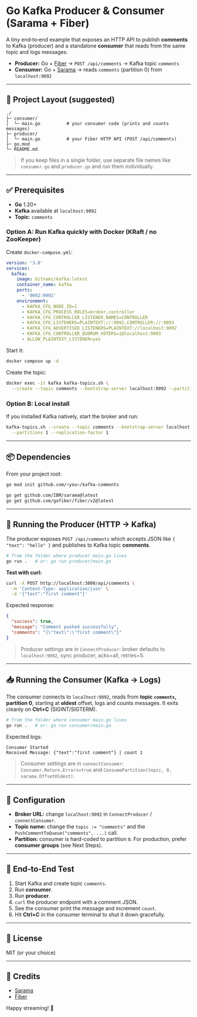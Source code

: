 # Go Kafka Producer & Consumer (Sarama + Fiber)

A tiny end‑to‑end example that exposes an HTTP API to publish **comments** to Kafka (producer) and a standalone **consumer** that reads from the same topic and logs messages.

* **Producer:** Go + [Fiber](https://github.com/gofiber/fiber) → `POST /api/comments` → Kafka topic `comments`
* **Consumer:** Go + [Sarama](https://github.com/IBM/sarama) → reads `comments` (partition 0) from `localhost:9092`

---

## 🧭 Project Layout (suggested)

```
./
├─ consumer/
│  └─ main.go          # your consumer code (prints and counts messages)
├─ producer/
│  └─ main.go          # your Fiber HTTP API (POST /api/comments)
├─ go.mod
└─ README.md
```

> If you keep files in a single folder, use separate file names like `consumer.go` and `producer.go` and run them individually.

---

## ✅ Prerequisites

* **Go** 1.20+
* **Kafka** available at `localhost:9092`
* **Topic**: `comments`

### Option A: Run Kafka quickly with Docker (KRaft / no ZooKeeper)

Create `docker-compose.yml`:

```yaml
version: '3.8'
services:
  kafka:
    image: bitnami/kafka:latest
    container_name: kafka
    ports:
      - '9092:9092'
    environment:
      - KAFKA_CFG_NODE_ID=1
      - KAFKA_CFG_PROCESS_ROLES=broker,controller
      - KAFKA_CFG_CONTROLLER_LISTENER_NAMES=CONTROLLER
      - KAFKA_CFG_LISTENERS=PLAINTEXT://:9092,CONTROLLER://:9093
      - KAFKA_CFG_ADVERTISED_LISTENERS=PLAINTEXT://localhost:9092
      - KAFKA_CFG_CONTROLLER_QUORUM_VOTERS=1@localhost:9093
      - ALLOW_PLAINTEXT_LISTENER=yes
```

Start it:

```bash
docker compose up -d
```

Create the topic:

```bash
docker exec -it kafka kafka-topics.sh \
  --create --topic comments --bootstrap-server localhost:9092 --partitions 1 --replication-factor 1
```

### Option B: Local install

If you installed Kafka natively, start the broker and run:

```bash
kafka-topics.sh --create --topic comments --bootstrap-server localhost:9092 \
  --partitions 1 --replication-factor 1
```

---

## 📦 Dependencies

From your project root:

```bash
go mod init github.com/<you>/kafka-comments

go get github.com/IBM/sarama@latest
go get github.com/gofiber/fiber/v2@latest
```

---

## 🚀 Running the Producer (HTTP → Kafka)

The producer exposes `POST /api/comments` which accepts JSON like `{ "text": "hello" }` and publishes to Kafka topic **comments**.

```bash
# from the folder where producer main.go lives
go run .   # or: go run producer/main.go
```

**Test with curl:**

```bash
curl -X POST http://localhost:3000/api/comments \
  -H 'Content-Type: application/json' \
  -d '{"text":"first comment"}'
```

Expected response:

```json
{
  "success": true,
  "message": "Comment pushed successfully",
  "comments": "{\"text\":\"first comment\"}"
}
```

> Producer settings are in `ConnectProducer`: broker defaults to `localhost:9092`, sync producer, acks=all, retries=5.

---

## 📥 Running the Consumer (Kafka → Logs)

The consumer connects to `localhost:9092`, reads from **topic `comments`, partition 0**, starting at **oldest** offset, logs and counts messages. It exits cleanly on **Ctrl+C** (SIGINT/SIGTERM).

```bash
# from the folder where consumer main.go lives
go run .   # or: go run consumer/main.go
```

Expected logs:

```
Consumer Started
Received Message: {"text":"first comment"} | count 1
```

> Consumer settings are in `connectConsumer`: `Consumer.Return.Errors=true` and `ConsumePartition(topic, 0, sarama.OffsetOldest)`.

---

## 🔧 Configuration

* **Broker URL:** change `localhost:9092` in `ConnectProducer` / `connectConsumer`.
* **Topic name:** change the `topic := "comments"` and the `PushCommentToQueue("comments", ...)` call.
* **Partition:** consumer is hard-coded to partition `0`. For production, prefer **consumer groups** (see Next Steps).

---

## 🧪 End‑to‑End Test

1. Start Kafka and create topic `comments`.
2. Run **consumer**.
3. Run **producer**.
4. `curl` the producer endpoint with a comment JSON.
5. See the consumer print the message and increment `count`.
6. Hit **Ctrl+C** in the consumer terminal to shut it down gracefully.

---

## 📜 License

MIT (or your choice)

---

## 🙌 Credits

* [Sarama](https://github.com/IBM/sarama)
* [Fiber](https://github.com/gofiber/fiber)

Happy streaming! 💨
